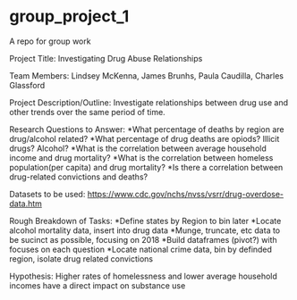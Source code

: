 # group_project_1
A repo for group work

Project Title: Investigating Drug Abuse Relationships

Team Members: Lindsey McKenna, James Brunhs, Paula Caudilla, Charles Glassford

Project Description/Outline: Investigate relationships between drug use and other trends over the same period of time.

Research Questions to Answer: 
  *What percentage of deaths by region are drug/alcohol related?
  *What percentage of drug deaths are opiods? Illicit drugs? Alcohol?
  *What is the correlation between average household income and drug mortality?
  *What is the correlation between homeless population(per capita) and drug mortality?
  *Is there a correlation between drug-related convictions and deaths?

Datasets to be used: https://www.cdc.gov/nchs/nvss/vsrr/drug-overdose-data.htm

Rough Breakdown of Tasks: 
  *Define states by Region to bin later
  *Locate alcohol mortality data, insert into drug data
  *Munge, truncate, etc data to be sucinct as possible, focusing on 2018
  *Build dataframes (pivot?) with focuses on each question
  *Locate national crime data, bin by definded region, isolate drug related convictions

Hypothesis: Higher rates of homelessness and lower average household incomes have a direct impact on substance use
